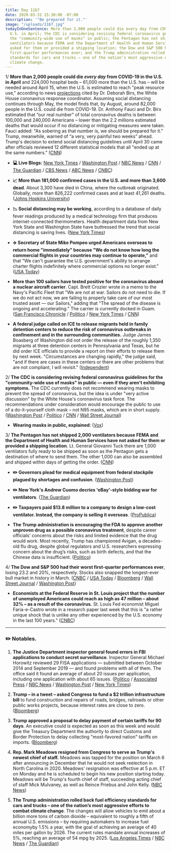 ```yaml
---
title: Day 1167
date: 2020-03-31 15:30:00 -07:00
description: '"Be prepared for it."'
image: "/uploads/1167.jpg"
todayInOneSentence: More than 2,000 people could die every day from COVID-19 in the
  U.S. in April; the CDC is considering revising federal coronavirus guidelines for
  the "community-wide use of masks" in public; the Pentagon has not shipped 2,000
  ventilators because FEMA and the Department of Health and Human Services have not
  asked for them or provided a shipping location; the Dow and S&P 500 had their worst
  first-quarter performances ever; and the Trump administration rolled back fuel efficiency
  standards for cars and trucks – one of the nation’s most aggressive efforts to combat
  climate change.
---
```


1/ **More than 2,000 people could die *every day* from COVID-19 in the U.S. in April** and 224,000 hospital beds – 61,000 more than the U.S. has – will be needed around April 15, when the U.S. is estimated to reach "peak resource use," according to news [projections](https://covid19.healthdata.org/projections) cited by Dr. Deborah Birx, the White House coronavirus response coordinator. Assuming social distancing continues through May, the model finds that, by August, around 82,000 people in the U.S. could die from COVID-19. Dr. Anthony Fauci and Dr. Birx estimated that “our real number" of total coronavirus deaths is between 100,000 and 240,000 Americans – lower than the 2.2 millions estimated deaths that would occur if no distancing or mitigating measures were taken. Fauci added: "As sobering as that number is, we should be prepared for it." Trump, meanwhile, warned of “a very, very painful two weeks” ahead. Trump's decision to extend social distancing guidelines until April 30 came after officials reviewed 12 different statistical models that all "ended up at the same numbers." ([CNN](https://www.cnn.com/2020/03/30/health/coronavirus-us-ihme-model-us/))

* **💻 Live Blogs:** [New York Times](https://www.nytimes.com/2020/03/31/world/coronavirus-live-news-updates.html?action=click&module=Spotlight&pgtype=Homepage) / [Washington Post](https://www.washingtonpost.com/world/2020/03/31/coronavirus-latest-news/) / [NBC News](https://www.nbcnews.com/health/health-news/live-blog/live-coronavirus-updates-u-s-death-toll-passes-3-000-n1172706) / [CNN](https://www.cnn.com/world/live-news/coronavirus-pandemic-03-31-20/index.html) / [The Guardian](https://www.theguardian.com/us-news/live/2020/mar/31/coronavirus-us-live-new-york-governor-peak-cases-trump-america-outbreak-pandemic) / [CBS News](https://www.cbsnews.com/live-updates/coronavirus-disease-covid-19-latest-news-2020-03-31/) / [ABC News](https://abcnews.go.com/Health/coronavirus-live-updates-us-open-tennis-complex-transform/story?id=69889301) / [CNBC](https://www.cnbc.com/2020/03/31/coronavirus-latest-updates.html))

* **📈 More than 181,000 confirmed cases in the U.S. and more than 3,600 dead**. About 3,300 have died in China, where the outbreak originated. Globally, more than 826,222 confirmed cases and at least 41,261 deaths. ([Johns Hopkins University](https://coronavirus.jhu.edu/map.html))

* **📉 Social distancing may be working**, according to a database of daily fever readings produced by a medical technology firm that produces internet-connected thermometers. Health department data from New York State and Washington State have buttressed the trend that social distancing is saving lives. ([New York Times](https://www.nytimes.com/2020/03/30/health/coronavirus-restrictions-fevers.html))

* **✈️ Secretary of State Mike Pompeo urged Americans overseas to return home "immediately" because "We do not know how long the commercial flights in your countries may continue to operate,"** and that "We can't guarantee the U.S. government's ability to arrange charter flights indefinitely where commercial options no longer exist." ([USA Today](https://www.usatoday.com/story/travel/news/2020/03/31/coronavirus-crisis-mike-pompeo-says-americans-should-come-home-now/5096191002/))

* **More than 100 sailors have tested positive for the coronavirus aboard a nuclear aircraft carrier**. Capt. Brett Crozier wrote in a memo to the Navy's Pacific Fleet that "We are not at war. Sailors do not need to die. If we do not act now, we are failing to properly take care of our most trusted asset — our Sailors," adding that "The spread of the disease is ongoing and accelerating." The carrier is currently docked in Guam. ([San Francisco Chronicle](https://www.sfchronicle.com/bayarea/article/Exclusive-Captain-of-aircraft-carrier-with-15167883.php) / [Politico](https://www.politico.com/news/2020/03/31/navy-aid-sailors-positive-coronavirus-157678) / [New York Times](https://www.nytimes.com/2020/03/31/us/politics/coronavirus-aircraft-carrier-theodore-roosevelt.html) / [CNN](https://www.cnn.com/2020/03/31/politics/aircraft-carrier-coronavirus-outbreak/))

* **A federal judge called on ICE to release migrants held in family detention centers to reduce the risk of coronavirus outbreaks in confinement and in the surrounding communities.** Judge James Boasberg of Washington did not order the release of the roughly 1,350 migrants at three detention centers in Pennsylvania and Texas, but he did order ICE officials to provide a report on their efforts to release them by next week. "Circumstances are changing rapidly," the judge said, "and if there are cases in these centers or there are other problems that are not compliant, I will revisit." ([Independent](https://www.independent.co.uk/news/world/americas/coronavirus-migrant-families-detention-release-order-ice-a9437741.html))

2/ **The CDC is considering revising federal coronavirus guidelines for the "community-wide use of masks" in public — even if they aren't exhibiting symptoms.** The CDC currently does not recommend wearing masks to prevent the spread of coronavirus, but the idea is under "very active discussion" by the White House's coronavirus task force. The recommendations under consideration would encourage the public to use of a do-it-yourself cloth mask – not N95 masks, which are in short supply. ([Washington Post](https://www.washingtonpost.com/health/cdc-considering-recommending-general-public-wear-face-coverings-in-public/2020/03/30/6a3e495c-7280-11ea-87da-77a8136c1a6d_story.html) / [Politico](https://www.politico.com/news/2020/03/31/fauci-mask-recommendation-coronavirus-157476) / [CNN](https://www.cnn.com/2020/03/31/politics/public-wearing-masks-coronavirus-anthony-fauci-cnntv/index.html) / [Wall Street Journal](https://www.wsj.com/articles/u-s-reviews-guidance-on-masks-to-fight-coronavirus-as-europe-embraces-their-use-11585676543?mod=hp_lead_pos2))

* **Wearing masks in public, explained**: ([Vox](https://www.vox.com/2020/3/31/21198132/coronavirus-covid-face-masks-n95-respirator-ppe-shortage))

3/ **The Pentagon has not shipped 2,000 ventilators because FEMA and the Department of Health and Human Services have not asked for them or provided a shipping location**. Lt. General Giovanni Tuck there are 1,000 ventilators fully ready to be shipped as soon as the Pentagon gets a destination of where to send them. The other 1,000 can also be assembled and shipped within days of getting the order. ([CNN](https://www.cnn.com/2020/03/31/politics/pentagon-ventilators/index.html))

* **✏️ Governors plead for medical equipment from federal stockpile plagued by shortages and confusion**. ([Washington Post](https://www.washingtonpost.com/politics/governors-plead-for-medical-equipment-from-federal-stockpile-plagued-by-shortages-and-confusion/2020/03/31/18aadda0-728d-11ea-87da-77a8136c1a6d_story.html))

* **✏️ New York's Andrew Cuomo decries 'eBay'-style bidding war for ventilators**. ([The Guardian](https://www.theguardian.com/us-news/2020/mar/31/new-york-andrew-cuomo-coronavirus-ventilators))

* **✏️ Taxpayers paid $13.8 million to a company to design a low-cost ventilator. Instead, the company is selling it overseas**. ([ProPublica](https://www.propublica.org/article/taxpayers-paid-millions-to-design-a-low-cost-ventilator-for-a-pandemic-instead-the-company-is-selling-versions-of-it-overseas-))

* **The Trump administration is encouraging the FDA to approve another unproven drug as a possible coronavirus treatment**, despite career officials’ concerns about the risks and limited evidence that the drug would work. Most recently, Trump has championed Avigan, a decades-old flu drug, despite global regulators and U.S. researchers expressing concern about the drug’s risks, such as birth defects, and that the Chinese data is insufficient. ([Politico](https://www.politico.com/news/2020/03/31/white-house-pressures-fda-japanese-drug-157587))

4/ **The Dow and S&P 500 had their worst first-quarter performances ever**, losing 23.2 and 20%, respectively. Stocks also snapped the longest-ever bull market in history in March. ([CNBC](https://www.cnbc.com/2020/03/30/stock-futures-are-flat-following-rebound-from-coronavirus-sell-off.html) / [USA Today](https://www.usatoday.com/story/money/2020/03/31/dow-markets-worst-quarter-since-2008-coronavirus-trump/5093369002/) / [Bloomberg](https://www.bloomberg.com/news/articles/2020-03-30/asian-stocks-set-to-track-u-s-higher-dollar-gains-market-wrap?srnd=premium&sref=MIBMEEoj) / [Wall Street Journal](https://www.wsj.com/articles/global-stock-markets-dow-update-11585617395?mod=hp_lead_pos3) / [Washington Post](https://www.washingtonpost.com/business/2020/03/31/stocks-markets-today-coronavirus/))

* **Economists at the Federal Reserve in St. Louis project that the number of unemployed Americans could reach as high as 47 million – about 32% – as a result of the coronavirus.** St. Louis Fed economist Miguel Faria-e-Castro wrote in a research paper last week that this is "a rather unique shock that is unlike any other experienced by the U.S. economy in the last 100 years." ([CNBC](https://www.cnbc.com/2020/03/30/coronavirus-job-losses-could-total-47-million-unemployment-rate-of-32percent-fed-says.html))

---

### ✏️ Notables.

1. **The Justice Department inspector general found errors in FBI applications to conduct secret surveillance**. Inspector General Michael Horowitz reviewed 29 FISA applications — submitted between October 2014 and September 2019 — and found problems with all of them. The office said it found an average of about 20 issues per application, including one application with about 65 issues. ([Politico](https://www.politico.com/news/2020/03/31/justice-department-audit-finds-widespread-flaws-in-fbi-surveillance-157166) / [Associated Press](https://apnews.com/7dad2d06850ce331b8953281371e8b61) / [NBC News](https://www.nbcnews.com/politics/justice-department/fbi-was-not-careful-enough-seeking-secret-surveillance-review-finds-n1173221) / [Washington Post](https://www.washingtonpost.com/national-security/fbi-surveillance-trump-russia-inspector-general/2020/03/31/22274dd0-735c-11ea-a9bd-9f8b593300d0_story.html) / [New York Times](https://www.nytimes.com/2020/03/31/us/politics/fbi-fisa-wiretap-trump.html))

2. **Trump – in a tweet – asked Congress to fund a $2 trillion infrastructure bill** to fund construction and repairs of roads, bridges, railroads or other public works projects, because interest rates are close to zero. ([Bloomberg](https://www.bloomberg.com/news/articles/2020-03-31/trump-calls-for-2-trillion-infrastructure-bill-to-create-jobs?srnd=premium&sref=MIBMEEoj))

3. **Trump approved a proposal to delay payment of certain tariffs for 90 days**. An executive could is expected as soon as this week and would give the Treasury Department the authority to direct Customs and Border Protection to delay collecting "most-favored nation" tariffs on imports. ([Bloomberg](https://www.bloomberg.com/news/articles/2020-03-31/trump-set-to-announce-90-day-deferral-for-some-tariff-payments?srnd=premium&sref=MIBMEEoj))

4. **Rep. Mark Meadows resigned from Congress to serve as Trump's newest chief of staff.** Meadows was tapped for the position on March 6 after announcing in December that he would not seek reelection in North Carolina in 2020. Meadows' resignation was effective at 5 p.m. ET on Monday and he is scheduled to begin his new position starting today. Meadows will be Trump's fourth chief of staff, succeeding acting chief of staff Mick Mulvaney, as well as Reince Priebus and John Kelly. ([NBC News](https://www.nbcnews.com/politics/politics-news/rep-mark-meadows-resigns-congress-take-chief-staff-role-n1172621))

5. **The Trump administration rolled back fuel efficiency standards for cars and trucks – one of the nation’s most aggressive efforts to combat climate change**. The changes will allow vehicles to emit about a billion more tons of carbon dioxide – equivalent to roughly a fifth of annual U.S. emissions – by requiring automakers to increase fuel economyby 1.5% a year, with the goal of achieving an average of 40 miles per gallon by 2026. The current rules mandate annual increases of 5%, reaching an average of 54 mpg by 2025. ([Los Angeles Times](https://www.latimes.com/politics/story/2020-03-31/trump-rolls-back-fuel-economy-standards) / [NBC News](https://www.nbcnews.com/politics/donald-trump/trump-rollback-mileage-standards-guts-climate-change-push-n1173026) / [The Guardian](https://www.theguardian.com/environment/2020/mar/31/trump-epa-obama-clean-car-rules-climate-change))